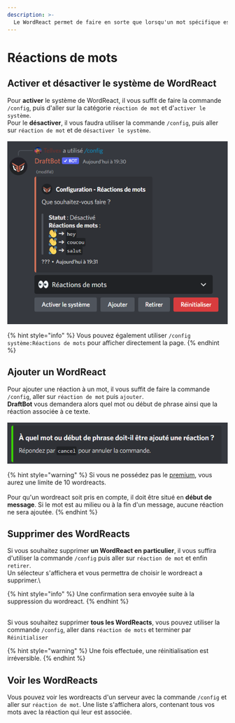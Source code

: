 ```yaml
---
description: >-
  Le WordReact permet de faire en sorte que lorsqu'un mot spécifique est envoyé dans un message, une réaction soit ajoutée au message.
---
```


# Réactions de mots

## Activer et désactiver le système de WordReact <a href="#on-off" id="on-off"></a>

Pour **activer** le système de WordReact, il vous suffit de faire la commande `/config`, puis d'aller sur la catégorie `réaction de mot` et d'`activer le système`.\
Pour le **désactiver**, il vous faudra utiliser la commande `/config`, puis aller sur `réaction de mot` et de `désactiver le système`.\
\
![Exemple d'activation/désactivation](../.gitbook/assets/Capture1.PNG)


{% hint style="info" %}
Vous pouvez également utiliser `/config système:Réactions de mots` pour afficher directement la page.
{% endhint %}

## Ajouter un WordReact <a href="#add" id="add"></a>

Pour ajouter une réaction à un mot, il vous suffit de faire la commande `/config`, aller sur `réaction de mot` puis `ajouter`.\
**DraftBot** vous demandera alors quel mot ou début de phrase ainsi que la réaction associée à ce texte.\
\
![exemple de la réaction](../.gitbook/assets/Capture2.PNG)


{% hint style="warning" %}
Si vous ne possédez pas le [premium](https://draftbot.fr/premium), vous aurez une limite de 10 wordreacts.\
\
Pour qu'un wordreact soit pris en compte, il doit être situé en **début de message**. Si le mot est au milieu ou à la fin d'un message, aucune réaction ne sera ajoutée.
{% endhint %}

## Supprimer des WordReacts <a href="#delete" id="delete"></a>

Si vous souhaitez supprimer **un WordReact en particulier**, il vous suffira d'utiliser la commande `/config` puis aller sur `réaction de mot` et enfin `retirer`.\
Un sélecteur s'affichera et vous permettra de choisir le wordreact a supprimer.\

{% hint style="info" %}
Une confirmation sera envoyée suite à la suppression du wordreact.
{% endhint %}

\
Si vous souhaitez supprimer **tous les WordReacts**, vous pouvez utiliser la commande `/config`, aller dans `réaction de mots` et terminer par `Réinitialiser`

{% hint style="warning" %}
Une fois effectuée, une réinitialisation est irréversible.
{% endhint %}

## Voir les WordReacts  <a href="#view" id="view"></a>

Vous pouvez voir les wordreacts d'un serveur avec la commande `/config` et aller sur `réaction de mot`.
Une liste s'affichera alors, contenant tous vos mots avec la réaction qui leur est associée.

